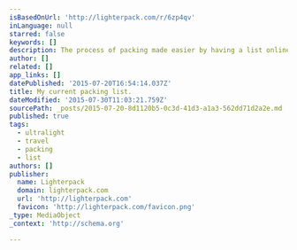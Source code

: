 ```yaml
---
isBasedOnUrl: 'http://lighterpack.com/r/6zp4qv'
inLanguage: null
starred: false
keywords: []
description: The process of packing made easier by having a list online. With LighterPackI can easily keep in track how much everything weights and am I getting any grams away with upgrading existing items.
author: []
related: []
app_links: []
datePublished: '2015-07-20T16:54:14.037Z'
title: My current packing list.
dateModified: '2015-07-30T11:03:21.759Z'
sourcePath: _posts/2015-07-20-8d1120b5-0c3d-41d3-a1a3-562dd71d2a2e.md
published: true
tags:
  - ultralight
  - travel
  - packing
  - list
authors: []
publisher:
  name: Lighterpack
  domain: lighterpack.com
  url: 'http://lighterpack.com'
  favicon: 'http://lighterpack.com/favicon.png'
_type: MediaObject
_context: 'http://schema.org'

---
```

<article style=""><h1></h1><p></p></article>